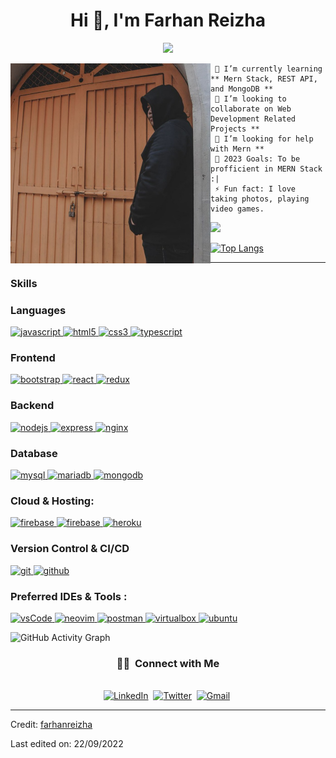 
<h1 align="center">Hi 👋, I'm Farhan Reizha</h1>

<p align="center">
  <a href="https://github.com/DenverCoder1/readme-typing-svg"><img src="https://readme-typing-svg.herokuapp.com?lines=Computer+Science+Student;Full+Stack+Web+Developer;Freelancer;Always%20learning%20new%20things&center=true&width=380&height=45"></a>
</p>

<img align="left" src="https://github.com/farhanreizha/farhanreizha/blob/main/profile.jpg" alt="Unfortunately I didn't find the author of the pic, feel to open a pull request if found" width="320" />

```
 🌱 I’m currently learning ** Mern Stack, REST API, and MongoDB **
 👯 I’m looking to collaborate on Web Development Related Projects **
 🤔 I’m looking for help with Mern **
 🥅 2023 Goals: To be profficient in MERN Stack :|
 ⚡ Fun fact: I love taking photos, playing video games.
```

<p>   
  <img src="https://profile-counter.glitch.me/farhanreizha/count.svg" />  
</p>

[![Top Langs](https://github-readme-stats.vercel.app/api/top-langs/?username=farhanreizha&theme=great-gatsby&layout=compact)](https://github.com/farhanreizha)

---
### Skills

<h3>Languages</h3>
<p>
  <a href="https://developer.mozilla.org/en-US/docs/Web/JavaScript" target="_blank"> 
    <img src="https://img.shields.io/badge/Javascript-F7DF1E.svg?style=for-the-badge&logo=javascript&logoColor=black"
      alt="javascript"/> 
  </a>
  <a href="https://www.w3.org/html/" target="_blank"> 
    <img src="https://img.shields.io/badge/html-E34F26.svg?style=for-the-badge&logo=html5&logoColor=white"
      alt="html5"/> 
  </a>
  <a href="https://www.w3schools.com/css/" target="_blank">
    <img src="https://img.shields.io/badge/css-1572B6.svg?style=for-the-badge&logo=css3&logoColor=white"
      alt="css3"/>
  </a>
  <a href="https://www.typescriptlang.org/" target="_blank"> 
    <img src="https://img.shields.io/badge/typescript-3178C6.svg?style=for-the-badge&logo=typescript&logoColor=white"
      alt="typescript"/>
  </a>
</p>

<h3>Frontend</h3>
<p>
   <a href="https://getbootstrap.com" target="_blank">
    <img src="https://img.shields.io/badge/bootstrap-7952B3.svg?style=for-the-badge&logo=bootstrap&logoColor=white"
      alt="bootstrap"/>
  </a>
  <a href="https://reactjs.org/" target="_blank"> 
      <img src="https://img.shields.io/badge/React-20232A?style=for-the-badge&logo=react&logoColor=61DAFB"
      alt="react"/> 
  </a>
  <a href="https://redux.js.org" target="_blank"> 
    <img src="https://img.shields.io/badge/redux-764ABC.svg?style=for-the-badge&logo=redux&logoColor=white" alt="redux"/> 
  </a> 
</p>

<h3>Backend</h3>
<p>
  <a href="https://nodejs.org" target="_blank"> 
    <img src="https://img.shields.io/badge/node.js-339933.svg?style=for-the-badge&logo=nodedotjs&logoColor=white"
      alt="nodejs"/> 
  </a>
  <a href="https://expressjs.com" target="_blank">
    <img src="https://img.shields.io/badge/express-000000.svg?style=for-the-badge&logo=express&logoColor=white"
      alt="express" />
  </a>
  <a href="https://www.nginx.com" target="_blank"> 
    <img src="https://img.shields.io/badge/nginx-009639.svg?style=for-the-badge&logo=nginx&logoColor=white" 
      alt="nginx"/> 
  </a> 
</p>

<h3>Database</h3>
<p>

  <a href="https://mysql.org" target="_blank"> 
    <img src="https://img.shields.io/badge/MySQL-00000F?style=for-the-badge&logo=mysql&logoColor=white" alt="mysql">
  </a>
  <a href="https://mariadb.org" target="_blank"> 
    <img src="https://img.shields.io/badge/mariadb-DC382D.svg?style=for-the-badge&logo=mariadb&logoColor=white"
      alt="mariadb"/>
  </a>
  <a href="https://www.mongodb.com/" target="_blank"> 
    <img src="https://img.shields.io/badge/mongodb-47A248.svg?style=for-the-badge&logo=mongodb&logoColor=white"
      alt="mongodb"/> 
  </a> 
</p>

<h3>Cloud & Hosting:</h3>
<p>
  <a href="https://netlify.com/" target="_blank">
    <img src="https://img.shields.io/badge/netlify-00C7B7.svg?style=for-the-badge&logo=netlify&logoColor=black" alt="firebase"/>
  </a>
    <a href="https://vercel.com/" target="_blank">
    <img src="https://img.shields.io/badge/vercel-ffffff.svg?style=for-the-badge&logo=vercel&logoColor=black" alt="firebase"/>
  </a>
  <a href="https://heroku.com" target="_blank"> 
    <img src="https://img.shields.io/badge/heroku-430098.svg?style=for-the-badge&logo=heroku&logoColor=white"
      alt="heroku"/> 
  </a> 
</p>

<h3>Version Control & CI/CD</h3>
<p>
  <a href="https://git-scm.com/" target="_blank">
    <img src="https://img.shields.io/badge/git-F05032.svg?style=for-the-badge&logo=git&logoColor=white"
      alt="git"/>
  </a>
  <a href="https://github.com/ELanza-48" target="_blank">
    <img src="https://img.shields.io/badge/github-181717.svg?style=for-the-badge&logo=github&logoColor=white" alt="github" />
  </a>

<h3>Preferred IDEs  & Tools :</h3>
<p>
  <a href="https://code.visualstudio.com/" target="_blank">
    <img src="https://img.shields.io/badge/vscode-007ACC.svg?style=for-the-badge&logo=visualstudiocode&logoColor=white" alt="vsCode"/> 
  </a>
    <a href="https://neovim.io/" target="_blank">
    <img src="https://img.shields.io/badge/neovim-47A248.svg?style=for-the-badge&logo=neovim&logoColor=white" alt="neovim"/> 
  </a>
  <a href="https://postman.com" target="_blank"> 
    <img src="https://img.shields.io/badge/postman-FF6C37.svg?style=for-the-badge&logo=postman&logoColor=white" alt="postman"/>
  </a>
  <a href="https://www.virtualbox.org/" target="_blank">
    <img src="https://img.shields.io/badge/virtualbox-183A61.svg?style=for-the-badge&logo=virtualbox&logoColor=white"
      alt="virtualbox"/>
  </a>
  <a href="https://ubuntu.com/" target="_blank"> 
    <img src="https://img.shields.io/badge/ubuntu-E95420.svg?style=for-the-badge&logo=ubuntu&logoColor=white" alt="ubuntu"/>
  </a>
</p>
  
<p align="centre">
 
![GitHub Activity Graph](https://activity-graph.herokuapp.com/graph?username=farhanreizha&bg_color=000000&color=4fff67&line=4fff67&point=ffffff&area=true&hide_border=true)  </p>

<div align="center">
<h3> 🤝🏻 &nbsp;Connect with Me </h3> 
</div>

<p align="center">
<br>
<a href="https://www.facebook.com/farhanreizhaf/"><img src="https://img.shields.io/badge/facebook-0A2472.svg?&style=for-the-badge&logo=facebook&logoColor=white" alt="LinkedIn" /></a>&nbsp;
<a href="https://twitter.com/FarhanReizha"><img src="https://img.shields.io/badge/Twitter-1DA1F2?style=for-the-badge&logo=twitter&logoColor=white" alt="Twitter" /></a>&nbsp;
<a href="mailto:reizha226@gmail.com?subject=Hola%Farhan"><img src="https://img.shields.io/badge/gmail-%23D14836.svg?&style=for-the-badge&logo=gmail&logoColor=white" alt="Gmail"/></a>&nbsp;
<!--<a href="https://kkvanonymous.github.io/"><img alt="Website" src="https://img.shields.io/website?style=for-the-badge&up_message=portfolio&url=https%3A%2F%2Fkkvanonymous.github.io%2F"></a>-->
</p>

---

Credit: [farhanreizha](https://github.com/farhanreizha)

Last edited on: 22/09/2022

